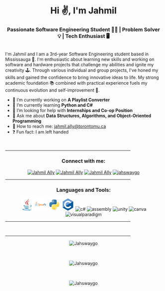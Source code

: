 <h1 align="center">Hi ✌️, I'm Jahmil</h1>
<h3 align="center">Passionate Software Engineering Student 👨‍💻 | Problem Solver 💡 | Tech Enthusiast 🖥️</h3> 
<br/>
I'm Jahmil and I am a 3rd-year Software Engineering student based in Mississauga 🏫. I'm enthusiastic about learning new skills and working on software and hardware projects that challenge my abilities and ignite my creativity 🕹️. Through various individual and group projects, I've honed my skills and gained the confidence to bring innovative ideas to life. My strong academic foundation 📚 combined with practical experience fuels my continuous evolution and self-improvement 🦾.

- 🔭 I’m currently working on **A Playlist Converter**
- 🌱 I’m currently learning **Python and C#**
- 🤝 I’m looking for help with **Internships and Co-op Position**
- 💬 Ask me about **Data Structures, Algorithms, and Object-Oriented Programming**
- 📨 How to reach me: [jahmil.ally@torontomu.ca](mailto:jahmil.ally@torontomu.ca)
- ❓ Fun fact: I am left handed
<br/>
<hr style="width:80%" color="white">
<h3 align="center">Connect with me:</h3>
<p align="center">
<a href="https://linkedin.com/in/jahmil-ally-40497416a/" target="blank"><img align="center" src="https://raw.githubusercontent.com/rahuldkjain/github-profile-readme-generator/master/src/images/icons/Social/linked-in-alt.svg" alt="Jahmil Ally" height="30" width="40" /></a>
<a href="https://www.instagram.com/jahswaygo/" target="blank"><img align="center" src="https://raw.githubusercontent.com/rahuldkjain/github-profile-readme-generator/master/src/images/icons/Social/instagram.svg" alt="Jahmil Ally" height="30" width="40" /></a>
<a href="https://leetcode.com/Jahswaygo/" target="blank"><img align="center" src="https://raw.githubusercontent.com/rahuldkjain/github-profile-readme-generator/master/src/images/icons/Social/leet-code.svg" alt="Jahmil Ally" height="30" width="40" /></a>
<a href="https://discord.gg/jahswaygo" target="blank"><img align="center" src="https://raw.githubusercontent.com/rahuldkjain/github-profile-readme-generator/master/src/images/icons/Social/discord.svg" alt="jahswaygo" height="30" width="40" /></a>
</p>
<hr style="width:80%" color="white">
<h3 align="center">Languages and Tools:</h3>
<p align="center">
  <img src="https://raw.githubusercontent.com/devicons/devicon/master/icons/java/java-original.svg" alt="java" width="40" height="40"/>
  <img src="https://raw.githubusercontent.com/github/explore/00edd8b9cf9eb98be328184dcc257f3b1b930c6b/topics/javafx/javafx.png" alt="javafx" width="40" height="40"/>
  <img src="https://raw.githubusercontent.com/devicons/devicon/master/icons/python/python-original.svg" alt="python" width="40" height="40"/>
  <img src="https://raw.githubusercontent.com/devicons/devicon/master/icons/c/c-original.svg" alt="c" width="40" height="40"/>
  <img src="https://raw.githubusercontent.com/dotnet/docs/cb475ed45f881e9462e34764480d3b0ebce85e91/docs/images/hub/csharp.svg" alt="c#" width="40" height="40"/>
  <img src="https://cdn.iconscout.com/icon/free/png-256/free-asm-4805682-3993259.png" alt="assembly" width="40" height="40"/>
  <img src="https://www.vectorlogo.zone/logos/unity3d/unity3d-icon.svg" alt="unity" width="40" height="40"/>
  <img src="https://cdn-images-1.medium.com/max/1200/1*A6kkoOVJVpXPWewg8axc5w.png" alt="canva" width="40" height="40"/>
  <img src="https://dl2.macupdate.com/images/icons256/16945.png?time=1618907402" alt="visualparadigm" width="40" height="40"/>
    
</p>
<hr style="width:80%" color="white">
<br/>
<hr style="width:80%" color="white">
<p align="center"><img align="center" src="https://github-readme-stats.vercel.app/api/top-langs?username=Jahswaygo&show_icons=true&locale=en&layout=compact" alt="Jahswaygo" width="495px"/></p>
<br/>
<p align="center"><img align="center" src="https://github-readme-stats.vercel.app/api?username=Jahswaygo&show_icons=true&locale=en" alt="Jahswaygo" /></p>
<br/>
<p align="center"><img align="center" src="https://github-readme-streak-stats.herokuapp.com/?user=Jahswaygo&" alt="Jahswaygo" /></p>
